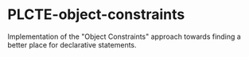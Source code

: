 # PLCTE-object-constraints
Implementation of the "Object Constraints" approach towards finding a better place for declarative statements.
